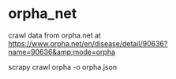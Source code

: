 # orpha_net
crawl data from orpha.net at https://www.orpha.net/en/disease/detail/90636?name=90636&amp;mode=orpha




scrapy crawl orpha -o orpha.json
